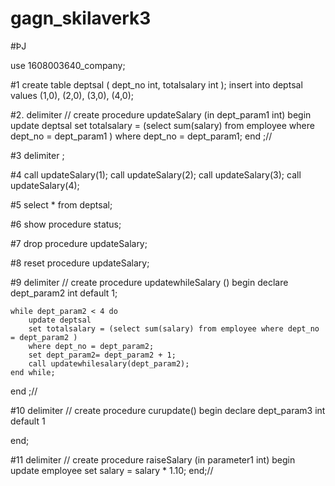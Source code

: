 # gagn_skilaverk3

#ÞJ

use 1608003640_company;


#1
create table deptsal (
	dept_no int,
	totalsalary int
);
insert into deptsal values
    (1,0),
    (2,0),
    (3,0),
    (4,0);



#2.
delimiter //
create procedure updateSalary (in dept_param1 int)
begin
	update deptsal
		set totalsalary = (select sum(salary) from employee where dept_no = dept_param1 ) where dept_no = dept_param1;
end ;//






#3
delimiter ;



#4
call updateSalary(1);
call updateSalary(2);
call updateSalary(3);
call updateSalary(4);



#5
select * from deptsal;



#6
show procedure status;



#7
drop procedure updateSalary;



#8
reset procedure updateSalary;




#9
delimiter //
create procedure updatewhileSalary ()
begin
declare dept_param2 int default 1;
	
    while dept_param2 < 4 do
        update deptsal
        set totalsalary = (select sum(salary) from employee where dept_no = dept_param2 ) 
        where dept_no = dept_param2;
        set dept_param2= dept_param2 + 1;
        call updatewhilesalary(dept_param2);
	end while;
end ;//



#10
delimiter //
create procedure curupdate()
begin
declare dept_param3 int default 1

end;




#11
delimiter //
create procedure raiseSalary (in parameter1 int)
begin 
	update employee 
    set salary = salary * 1.10;
end;//
